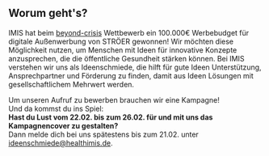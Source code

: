 ## Worum geht's?
IMIS hat beim [beyond-crisis](https://www.healthimis.de/2020/11/11/beyondcrisis.html) Wettbewerb ein 100.000€ Werbebudget für digitale Außenwerbung von STRÖER gewonnen!
Wir möchten diese Möglichkeit nutzen, um Menschen mit Ideen für innovative Konzepte anzusprechen, die die öffentliche Gesundheit stärken können.
Bei IMIS verstehen wir uns als Ideenschmiede, die hilft für gute Ideen Unterstützung, Ansprechpartner und Förderung zu finden, damit aus Ideen Lösungen mit gesellschaftlichem Mehrwert werden.

Um unseren Aufruf zu bewerben brauchen wir eine Kampagne!  
Und da kommst du ins Spiel:  
**Hast du Lust vom 22.02. bis zum 26.02. für und mit uns das Kampagnencover zu gestalten?**  
Dann melde dich bei uns spätestens bis zum 21.02. unter [ideenschmiede@healthimis.de](mailto:&#105;&#100;&#101;&#101;&#110;&#115;&#099;&#104;&#109;&#105;&#101;&#100;&#101;&#064;&#104;&#101;&#097;&#108;&#116;&#104;&#105;&#109;&#105;&#115;&#046;&#100;&#101;).
